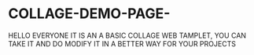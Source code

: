 # COLLAGE-DEMO-PAGE-
HELLO EVERYONE IT IS AN A BASIC COLLAGE WEB TAMPLET,
YOU CAN TAKE IT AND DO MODIFY IT IN A BETTER WAY FOR YOUR PROJECTS
